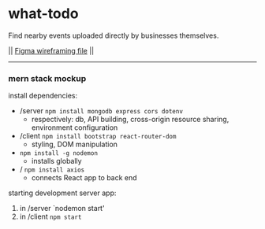 # what-todo
Find nearby events uploaded directly by businesses themselves.

|| [Figma wireframing file](https://www.figma.com/file/Fsz68C7pWMhEvSfY9k3FH5/what-todo?node-id=0%3A1) ||

***

### mern stack mockup
install dependencies: 
* /server `npm install mongodb express cors dotenv` 
    - respectively: db, API building, cross-origin resource sharing, environment configuration    
* /client `npm install bootstrap react-router-dom` 
    - styling, DOM manipulation
* `npm install -g nodemon`  
    - installs globally
* / `npm install axios` 
    - connects React app to back end

starting development server app: 
1. in /server `nodemon start'  
2. in /client `npm start`
